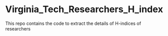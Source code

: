# Virginia_Tech_Researchers_H_index
This repo contains the code to extract the details of H-indices of researchers 
